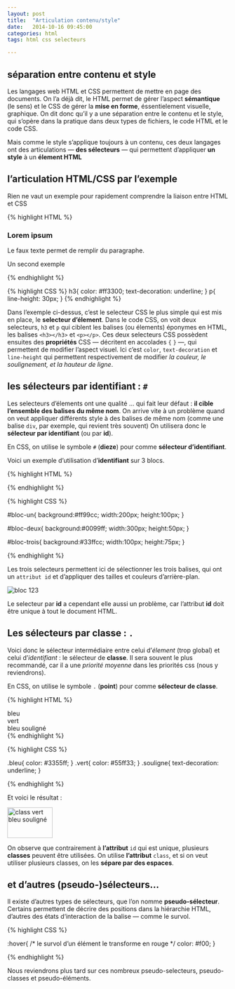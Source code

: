 ```yaml
---
layout: post
title:  "Articulation contenu/style"
date:   2014-10-16 09:45:00
categories: html
tags: html css selecteurs

---
```



## séparation entre contenu et style

Les langages web HTML et CSS permettent de mettre en page des documents. On l’a déjà dit, le HTML permet de gérer l’aspect **sémantique** (le sens) et le CSS de gérer la **mise en forme**, éssentielement visuelle, graphique. On dit donc qu’il y a une séparation entre le contenu et le style, qui s’opère dans la pratique dans deux types de fichiers, le code HTML et le code CSS. 

Mais comme le style s’applique toujours à un contenu, ces deux langages ont des articulations — **des sélecteurs** — qui permettent d’appliquer **un style** à un **élement HTML**


## l’articulation HTML/CSS par l’exemple

Rien ne vaut un exemple pour rapidement comprendre la liaison entre HTML et CSS

{% highlight HTML %}
<div>
	<h3>Lorem ipsum</h3>
	<p>Le faux texte permet de remplir du paragraphe.</p>
	<p>Un second exemple</p>
</div>
{% endhighlight %}

{% highlight CSS %}
h3{
	color: #ff3300;
	text-decoration: underline;
}
p{
	line-height: 30px;
}
{% endhighlight %}

Dans l’exemple ci-dessus, c’est le selecteur CSS le plus simple qui est mis en place, le **selecteur d’élement**.
Dans le code CSS, on voit deux selecteurs, `h3` et `p` qui ciblent les balises (ou élements) éponymes en HTML,
les balises `<h3></h3>` et `<p></p>`. Ces deux selecteurs CSS possèdent ensuites des **propriétés** CSS — décritent en accolades `{` `}` —,
qui permettent de modifier l’aspect visuel. Ici c’est `color`, `text-decoration` et `line-height` qui permettent respectivement de
modifier *la couleur, le soulignement, et la hauteur de ligne*.

## les sélecteurs par identifiant : `#`

Les selecteurs d’élements ont une qualité … qui fait leur défaut : **il cible l’ensemble des balises du même nom**.
On arrive vite à un problème quand on veut appliquer différents style à des balises de même nom (comme une balise `div`, par exemple, qui revient très souvent)
On utilisera donc le **sélecteur par identifiant** (ou par **id**).

En CSS, on utilise le symbole `#` (**dieze**) pour comme **sélecteur d’identifiant**.

Voici un exemple d’utilisation d’**identifiant** sur 3 blocs.

{% highlight HTML %}
<div id="bloc-un"></div>

<div id="bloc-deux"></div>

<div id="bloc-trois"></div>
{% endhighlight %}

{% highlight CSS %}

#bloc-un{
	background:#ff99cc;
	width:200px;
	height:100px;
}

#bloc-deux{
	background:#0099ff;
	width:300px;
	height:50px;
}

#bloc-trois{
	background:#33ffcc;
	width:100px;
	height:75px;
}

{% endhighlight %}

Les trois selecteurs permettent ici de sélectionner les trois balises, qui ont un `attribut id` et d’appliquer des tailles et couleurs d’arrière-plan.

![bloc 123](/3dvg-web/images/blocs-123.png)

Le selecteur par **id** a cependant elle aussi un problème, car l’attribut **id** doit être unique à tout le document HTML.

## Les sélecteurs par classe : `.`

Voici donc le sélecteur intermédiaire entre celui d’*élement* (trop global) et celui d’*identifiant* : le sélecteur de **classe**. Il sera souvent le plus recommandé, car il a une *priorité moyenne* dans les priorités css (nous y reviendrons).

En CSS, on utilise le symbole `.` (**point**) pour comme **sélecteur de classe**.

{% highlight HTML %}
<div class="bleu">bleu</div>

<div class="vert">vert</div>

<div class="bleu souligne">bleu souligné</div>
{% endhighlight %}

{% highlight CSS %}

.bleu{
	color: #3355ff;
}
.vert{
	color: #55ff33;
}
.souligne{
	text-decoration: underline;
}

{% endhighlight %}

Et voici le résultat :

<img alt="class vert bleu souligné" src="/3dvg-web/images/class-bleu-vert-souligne.png" width="103" height="70" />

On observe que contrairement à **l’attribut** `id` qui est unique, plusieurs **classes** peuvent être utilisées.
On utilise **l’attribut** `class`, et si on veut utiliser plusieurs classes, on les **sépare par des espaces**.

## et d’autres (**pseudo-**)sélecteurs…

Il existe d’autres types de sélecteurs, que l’on nomme **pseudo-sélecteur**.
Certains permettent de décrire des positions dans la hiérarchie HTML, d’autres des états d‘interaction de la balise — comme le survol.

{% highlight CSS %}

:hover{
	/* le survol d’un élément le transforme en rouge */
	color: #f00;
}

{% endhighlight %}

Nous reviendrons plus tard sur ces nombreux pseudo-selecteurs, pseudo-classes et pseudo-éléments.


[wikipedia]: http://fr.wikipedia.org/wiki/
[responsivegridsystem]: http://www.responsivegridsystem.com/
[Brackets]: http://brackets.io/
[joelapompe]: http://www.joelapompe.net/